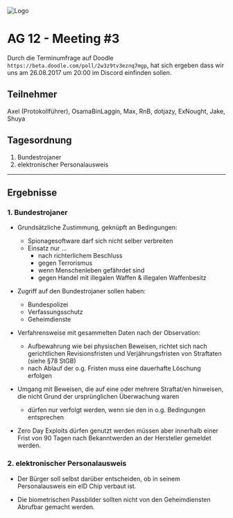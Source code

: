 ![Logo](https://puu.sh/wY2s6/9b24dd1062.png)
# AG 12 - Meeting #3
Durch die Terminumfrage auf Doodle `https://beta.doodle.com/poll/2w3z9tv3eznq7mgp`, 
hat sich ergeben dass wir uns am 26.08.2017 um 20:00 im Discord einfinden sollen.

## Teilnehmer

Axel (Protokollführer), OsamaBinLaggin, Max, RnB, dotjazy, ExNought, Jake, Shuya

## Tagesordnung

1. Bundestrojaner
1. elektronischer Personalausweis

***

## Ergebnisse
 
### 1. Bundestrojaner

- Grundsätzliche Zustimmung, geknüpft an Bedingungen:
  - Spionagesoftware darf sich nicht selber verbreiten
  - Einsatz nur ...
    - nach richterlichem Beschluss
    - gegen Terrorismus
    - wenn Menschenleben gefährdet sind
    - gegen Handel mit illegalen Waffen & illegalen Waffenbesitz

- Zugriff auf den Bundestrojaner sollen haben:
  - Bundespolizei
  - Verfassungsschutz
  - Geheimdienste

- Verfahrensweise mit gesammelten Daten nach der Observation:
  - Aufbewahrung wie bei physischen Beweisen, richtet sich nach gerichtlichen Revisionsfristen und Verjährungsfristen von Straftaten (siehe §78 StGB)
  - nach Ablauf der o.g. Fristen muss eine dauerhafte Löschung erfolgen

- Umgang mit Beweisen, die auf eine oder mehrere Straftat/en hinweisen, die nicht Grund der ursprünglichen Überwachung waren
  - dürfen nur verfolgt werden, wenn sie den in o.g. Bedingungen entsprechen

- Zero Day Exploits dürfen genutzt werden müssen aber innerhalb einer Frist von 90 Tagen nach Bekanntwerden an der Hersteller gemeldet werden.

### 2. elektronischer Personalausweis

- Der Bürger soll selbst darüber entscheiden, ob in seinem Personalausweis ein eID Chip verbaut ist.

- Die biometrischen Passbilder sollten nicht von den Geheimdiensten Abrufbar gemacht werden.